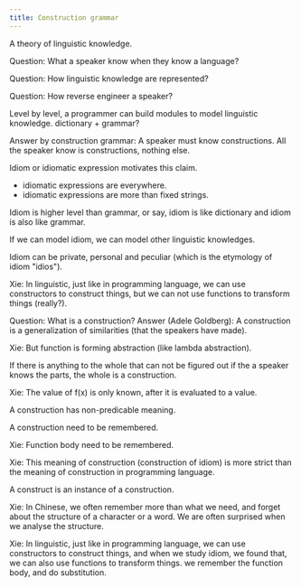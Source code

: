 ```yaml
---
title: Construction grammar
---
```


A theory of linguistic knowledge.

Question: What a speaker know when they know a language?

Question: How linguistic knowledge are represented?

Question: How reverse engineer a speaker?

Level by level, a programmer can build modules to model linguistic knowledge.
dictionary + grammar?

Answer by construction grammar: A speaker must know constructions.
All the speaker know is constructions, nothing else.

Idiom or idiomatic expression motivates this claim.

- idiomatic expressions are everywhere.
- idiomatic expressions are more than fixed strings.

Idiom is higher level than grammar,
or say, idiom is like dictionary and idiom is also like grammar.

If we can model idiom, we can model other linguistic knowledges.

Idiom can be private, personal and peculiar (which is the etymology of idiom "idios").

Xie: In linguistic, just like in programming language,
we can use constructors to construct things,
but we can not use functions to transform things (really?).

Question: What is a construction?
Answer (Adele Goldberg): A construction is a generalization of similarities (that the speakers have made).

Xie: But function is forming abstraction (like lambda abstraction).

If there is anything to the whole that
can not be figured out if the a speaker knows the parts,
the whole is a construction.

Xie: The value of f(x) is only known, after it is evaluated to a value.

A construction has non-predicable meaning.

A construction need to be remembered.

Xie: Function body need to be remembered.

Xie: This meaning of construction (construction of idiom) is more strict
than the meaning of construction in programming language.

A construct is an instance of a construction.

Xie: In Chinese, we often remember more than what we need,
and forget about the structure of a character or a word.
We are often surprised when we analyse the structure.

Xie: In linguistic, just like in programming language,
we can use constructors to construct things,
and when we study idiom, we found that,
we can also use functions to transform things.
we remember the function body, and do substitution.
